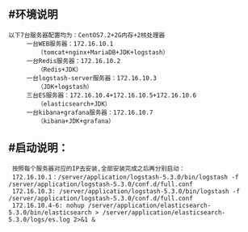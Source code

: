#环境说明
---
```
以下7台服务器配置均为：CentOS7.2+2G内存+2核处理器
     一台WEB服务器：172.16.10.1
     	（tomcat+nginx+MariaDB+JDK+logstash）
     一台Redis服务器：172.16.10.2
     	（Redis+JDK）
     一台logstash-server服务器：172.16.10.3
     	（JDK+logstash）
     三台ES服务器：172.16.10.4+172.16.10.5+172.16.10.6
        （elasticsearch+JDK）
     一台kibana+grafana服务器：172.16.10.7
        （kibana+JDK+grafana）
```
#启动说明：
---
	 按照每个服务器对应的IP去安装,全部安装完成之后再分别启动：
	 172.16.10.1：/server/application/logstash-5.3.0/bin/logstash -f /server/application/logstash-5.3.0/conf.d/full.conf
	 172.16.10.3: /server/application/logstash-5.3.0/bin/logstash -f /server/application/logstash-5.3.0/conf.d/full.conf
	 172.16.10.4-6: nohup /server/application/elasticsearch-5.3.0/bin/elasticsearch > /server/application/elasticsearch-5.3.0/logs/es.log 2>&1 &
